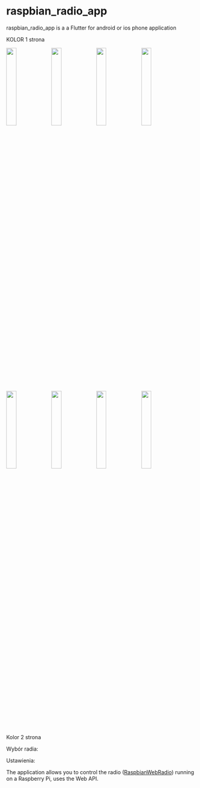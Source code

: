 
# raspbian_radio_app

raspbian_radio_app is a a Flutter for android or ios phone application 

KOLOR 1 strona





<img src="https://user-images.githubusercontent.com/27755739/126339001-3e0a9edd-0cbd-40cf-909a-e9a195927382.jpg" width="23%" height="23%"> <img src="https://user-images.githubusercontent.com/27755739/126339879-62a5e4af-dcc2-4faa-b439-6ffee18991b5.jpg" width="23%" height="23%"> <img src="https://user-images.githubusercontent.com/27755739/126339884-3f083ace-e94d-4618-a65a-dd958f49001e.jpg" width="23%" height="23%"> <img src="https://user-images.githubusercontent.com/27755739/126339887-768ce190-df3f-4660-843b-83118c9baaf2.jpg" width="23%" height="23%">


<img src="https://user-images.githubusercontent.com/27755739/126345610-b7ed709a-95b2-4b77-b9b1-350e494f2e6b.jpg" width="23%" height="23%"> <img src="https://user-images.githubusercontent.com/27755739/126345614-a614c90a-8a21-4dc4-9ed6-fdf6e6f639ca.jpg" width="23%" height="23%"> <img src="https://user-images.githubusercontent.com/27755739/126345603-4467a772-7457-4c27-bb9c-02eedc0c87eb.jpg" width="23%" height="23%"> <img src="https://user-images.githubusercontent.com/27755739/126345611-42b758f7-36c8-427f-96a2-51174183adde.jpg" width="23%" height="23%"> 











Kolor 2 strona



Wybór radia:


Ustawienia:






The application allows you to control the radio ([RaspbianWebRadio](https://github.com/paneee/RaspbianWebRadio)) running on a Raspberry Pi, uses the Web API.
